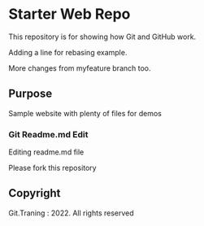 # Starter Web Repo

This repository is for showing how Git and GitHub work.

Adding a line for rebasing example.

More changes from myfeature branch too.

## Purpose

Sample website with plenty of files for demos

### Git Readme.md Edit

Editing readme.md file

Please fork this repository

## Copyright

Git.Traning : 2022. All rights reserved